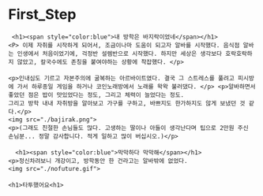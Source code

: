 # First_Step
<html>
<head>
    <title>임하의 방학은!?</title>
</head>
<body>
    
     <h1><span style="color:blue">내 방학은 바지락이었네</span></h1>
    <P> 이제 자취를 시작하게 되어서, 조금이나마 도움이 되고자 알바를 시작했다. 음식점 알바는 인생에서 처음이었기에, 걱정반 설렘반으로 시작했다. 하지만 세상은 생각보다 호락호락하지 않았고, 칼국수에도 존칭을 붙여야하는 상황에 착잡했다. </p>
 
    <p>인내심도 기르고 자본주의에 굴복하는 아르바이트였다. 결국 그 스트레스를 풀려고 피시방에 가서 하루종일 게임을 하거나 코인노래방에서 노래를 왁왁 불러댔다. </p> <p>알바하면서 좋았던 점은 밥이 맛있었다는 정도, 그리고 체력이 늘었다는 정도. 
    그리고 방학 내내 자취방을 알아보고 가구를 구하고, 바쁘지도 한가하지도 않게 보냈던 것 같다.</p>
    <img src="./bajirak.png">
    <p>(그래도 친절한 손님들도 많다. 고생하는 딸이나 아들이 생각난다며 팁으로 2만원 주신 손님분... 정말 감사합니다. 적게 일하고 많이 버십시오.)</p>

      <h1><span style="color:blue">막막하다 막막해</span></h1>
    <p>정신차려보니 개강이고, 방학동안 한 건라고는 알바밖에 없었다.
    <img src="./nofuture.gif">
    
    <h1>타투했어요<h1>
    
